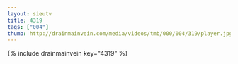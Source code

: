 ```yaml
--- 
layout: sieutv
title: 4319
tags: ["004"]
thumb: http://drainmainvein.com/media/videos/tmb/000/004/319/player.jpg
---
```

{% include drainmainvein key="4319" %} 
